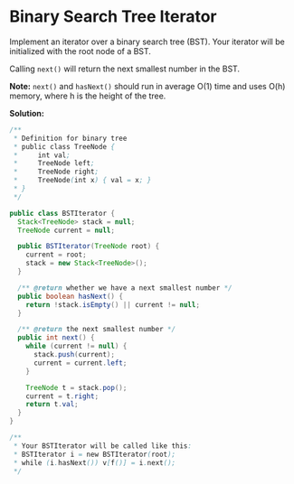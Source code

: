 # Binary Search Tree Iterator

Implement an iterator over a binary search tree (BST). Your iterator will be initialized with the root node of a BST.

Calling `next()` will return the next smallest number in the BST.

**Note:** `next()` and `hasNext()` should run in average O(1) time and uses O(h) memory, where h is the height of the tree.

**Solution:**
```java
/**
 * Definition for binary tree
 * public class TreeNode {
 *     int val;
 *     TreeNode left;
 *     TreeNode right;
 *     TreeNode(int x) { val = x; }
 * }
 */

public class BSTIterator {
  Stack<TreeNode> stack = null;
  TreeNode current = null;

  public BSTIterator(TreeNode root) {
    current = root;
    stack = new Stack<TreeNode>();
  }

  /** @return whether we have a next smallest number */
  public boolean hasNext() {
    return !stack.isEmpty() || current != null;
  }

  /** @return the next smallest number */
  public int next() {
    while (current != null) {
      stack.push(current);
      current = current.left;
    }

    TreeNode t = stack.pop();
    current = t.right;
    return t.val;
  }
}

/**
 * Your BSTIterator will be called like this:
 * BSTIterator i = new BSTIterator(root);
 * while (i.hasNext()) v[f()] = i.next();
 */
```